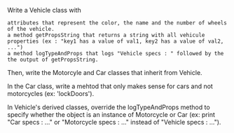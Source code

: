 Write a Vehicle class with

    attributes that represent the color, the name and the number of wheels of the vehicle.
    a method getPropsString that returns a string with all vehicule properties (ex : "key1 has a value of val1, key2 has a value of val2, ...")
    a method logTypeAndProps that logs "Vehicle specs : " followed by the the output of getPropsString.

Then, write the Motorcyle and Car classes that inherit from Vehicle.

In the Car class, write a mehtod that only makes sense for cars and not motorcycles (ex: 'lockDoors').

In Vehicle's derived classes, override the logTypeAndProps method to specify whether the object is an instance of Motorcycle or Car (ex: print "Car specs : ..." or "Motorcycle specs : ..." instead of "Vehicle specs : ...").
